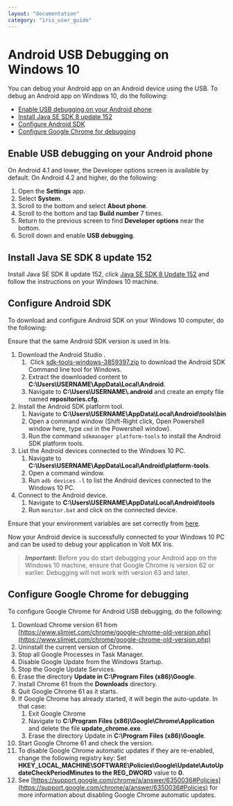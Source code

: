 ```yaml
---
layout: "documentation"
category: "iris_user_guide"
---
```

                         


Android USB Debugging on Windows 10
===================================

You can debug your Android app on an Android device using the USB. To debug an Android app on Windows 10, do the following:

*   [Enable USB debugging on your Android phone](#enable-usb-debugging-on-your-android-phone)
*   [Install Java SE SDK 8 update 152](#install-java-se-sdk-8-update-152)
*   [Configure Android SDK](#configure-android-sdk)
*   [Configure Google Chrome for debugging](#configure-google-chrome-for-debugging)

Enable USB debugging on your Android phone
------------------------------------------

On Android 4.1 and lower, the Developer options screen is available by default. On Android 4.2 and higher, do the following:

1.  Open the **Settings** app.
2.  Select **System**.
3.  Scroll to the bottom and select **About phone**.
4.  Scroll to the bottom and tap **Build number** 7 times.
5.  Return to the previous screen to find **Developer options** near the bottom.
6.  Scroll down and enable **USB debugging**.

Install Java SE SDK 8 update 152
--------------------------------

Install Java SE SDK 8 update 152, click [Java SE SDK 8 Update 152](http://www.oracle.com/technetwork/java/javase/downloads/jdk8-downloads-2133151.html) and follow the instructions on your Windows 10 machine.

Configure Android SDK
---------------------

To download and configure Android SDK on your Windows 10 computer, do the following:

Ensure that the same Android SDK version is used in Iris.

1.  Download the Android Studio .
    1.   Click [sdk-tools-windows-3859397.zip](https://dl.google.com/android/repository/sdk-tools-windows-3859397.zip) to download the Android SDK Command line tool for Windows.
    2.  Extract the downloaded content to **C:\\Users\\USERNAME\\AppData\\Local\\Android**.
    3.  Navigate to **C:\\Users\\USERNAME\\.android** and create an empty file named **repositories.cfg**.
2.  Install the Android SDK platform tool.
    1.  Navigate to **C:\\Users\\USERNAME\\AppData\\Local\\Android\\tools\\bin**
    2.  Open a command window (Shift-Right click, Open Powershell window here, type `cmd` in the Powershell window).
    3.  Run the command `sdkmanager platform-tools` to install the Android SDK platform tools.
3.  List the Android devices connected to the Windows 10 PC.
    1.  Navigate to **C:\\Users\\USERNAME\\AppData\\Local\\Android\\platform-tools**.
    2.  Open a command window.
    3.  Run `adb devices -l` to list the Android devices connected to the Windows 10 PC.
4.  Connect to the Android device.
    1.  Navigate to **C:\\Users\\USERNAME\\AppData\\Local\\Android\\tools**
    2.  Run `monitor.bat` and click on the connected device.

Ensure that your environment variables are set correctly from [here](SUG_Android.html#manually-set-the-android-environment-variables).

Now your Android device is successfully connected to your Windows 10 PC and can be used to debug your application in Volt MX Iris.

> **_Important:_** Before you do start debugging your Android app on the Windows 10 machine, ensure that Google Chrome is version 62 or earlier. Debugging will not work with version 63 and later.

Configure Google Chrome for debugging
-------------------------------------

To configure Google Chrome for Android USB debugging, do the following:

1.  Download Chrome version 61 from [https://www.slimjet.com/chrome/google-chrome-old-version.php](https://www.slimjet.com/chrome/google-chrome-old-version.php)
2.  Uninstall the current version of Chrome.
3.  Stop all Google Processes in Task Manager.
4.  Disable Google Update from the Windows Startup.
5.  Stop the Google Update Services.
6.  Erase the directory **Update in C:\\Program Files (x86)\\Google**.
7.  Install Chrome 61 from the **Downloads** directory.
8.  Quit Google Chrome 61 as it starts.
9.  If Google Chrome has already started, it will begin the auto-update. In that case:
    1.  Exit Google Chrome
    2.  Navigate to **C:\\Program Files (x86)\\Google\\Chrome\\Application** and delete the file **update\_chrome.exe**.
    3.  Erase the directory Update in **C:\\Program Files (x86)\\Google**.
10.  Start Google Chrome 61 and check the version.
11.  To disable Google Chrome automatic updates if they are re-enabled, change the following registry key: Set **HKEY\_LOCAL\_MACHINE\\SOFTWARE\\Policies\\Google\\Update\\AutoUpdateCheckPeriodMinutes to the REG\_DWORD** value to **0**.
12.  See [https://support.google.com/chrome/a/answer/6350036#Policies](https://support.google.com/chrome/a/answer/6350036#Policies) for more information about disabling Google Chrome automatic updates.
